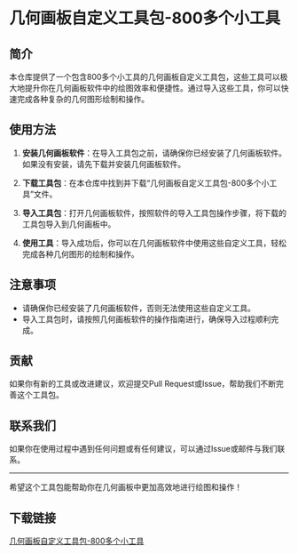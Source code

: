 # 几何画板自定义工具包-800多个小工具

## 简介
本仓库提供了一个包含800多个小工具的几何画板自定义工具包，这些工具可以极大地提升你在几何画板软件中的绘图效率和便捷性。通过导入这些工具，你可以快速完成各种复杂的几何图形绘制和操作。

## 使用方法
1. **安装几何画板软件**：在导入工具包之前，请确保你已经安装了几何画板软件。如果没有安装，请先下载并安装几何画板软件。

2. **下载工具包**：在本仓库中找到并下载“几何画板自定义工具包-800多个小工具”文件。

3. **导入工具包**：打开几何画板软件，按照软件的导入工具包操作步骤，将下载的工具包导入到几何画板中。

4. **使用工具**：导入成功后，你可以在几何画板软件中使用这些自定义工具，轻松完成各种几何图形的绘制和操作。

## 注意事项
- 请确保你已经安装了几何画板软件，否则无法使用这些自定义工具。
- 导入工具包时，请按照几何画板软件的操作指南进行，确保导入过程顺利完成。

## 贡献
如果你有新的工具或改进建议，欢迎提交Pull Request或Issue，帮助我们不断完善这个工具包。

## 联系我们
如果你在使用过程中遇到任何问题或有任何建议，可以通过Issue或邮件与我们联系。

---

希望这个工具包能帮助你在几何画板中更加高效地进行绘图和操作！

## 下载链接

[几何画板自定义工具包-800多个小工具](https://pan.quark.cn/s/2150402cfde7)